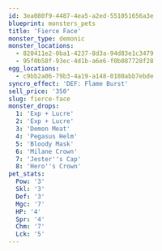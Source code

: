 ```yaml
---
id: 3ea080f9-4487-4ea5-a2ed-551051656a3e
blueprint: monsters_pets
title: 'Fierce Face'
monster_type: demonic
monster_locations:
  - 820411e2-0ba1-4237-8d3a-94d83e1c3479
  - 95f0b58f-93ec-4d1b-a6e6-f0b087728f28
egg_locations:
  - c9bb2a06-79b3-4a19-a148-0180abb7ebde
syncro_effect: 'DEF: Flame Burst'
sell_price: '350'
slug: fierce-face
monster_drops:
  1: 'Exp + Lucre'
  2: 'Exp + Lucre'
  3: 'Demon Meat'
  4: 'Pegasus Helm'
  5: 'Bloody Mask'
  6: 'Milane Crown'
  7: 'Jester''s Cap'
  8: 'Hero''s Crown'
pet_stats:
  Pow: '3'
  Skl: '3'
  Def: '3'
  Mgc: '7'
  HP: '4'
  Spr: '4'
  Chm: '7'
  Lck: '5'
---
```


